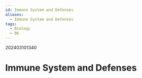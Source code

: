 ```yaml
---
id: Immune System and Defenses
aliases:
  - Immune System and Defenses
tags:
  - Biology
  - B6
---
```

202403101340

# Immune System and Defenses
